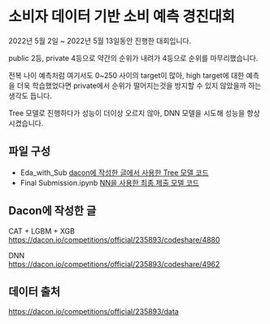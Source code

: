 # 소비자 데이터 기반 소비 예측 경진대회

2022년 5월 2일 ~ 2022년 5월 13일동안 진행한 대회입니다. 

public 2등, private 4등으로 약간의 순위가 내려가 4등으로 순위를 마무리했습니다.

전복 나이 예측처럼 여기서도 0~250 사이의 target이 많아, high target에 대한 예측을 더욱 학습했었다면 private에서 순위가 떨어지는것을 방지할 수 있지 않았을까 하는 생각도 듭니다.

Tree 모델로 진행하다가 성능이 더이상 오르지 않아, DNN 모델을 시도해 성능을 향상시켰습니다.

## 파일 구성

- Eda_with_Sub [dacon에 작성한 글에서 사용한 Tree 모델 코드](./Eda_with_Sub.ipynb)
- Final Submission.ipynb [NN을 사용한 최종 제출 모델 코드](./Final%20Submission.ipynb)

## Dacon에 작성한 글

CAT + LGBM + XGB\
https://dacon.io/competitions/official/235893/codeshare/4880

DNN\
https://dacon.io/competitions/official/235893/codeshare/4962

## 데이터 출처
https://dacon.io/competitions/official/235893/data
